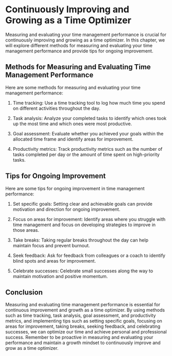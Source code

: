Continuously Improving and Growing as a Time Optimizer
============================================================================================================================

Measuring and evaluating your time management performance is crucial for continuously improving and growing as a time optimizer. In this chapter, we will explore different methods for measuring and evaluating your time management performance and provide tips for ongoing improvement.

Methods for Measuring and Evaluating Time Management Performance
----------------------------------------------------------------

Here are some methods for measuring and evaluating your time management performance:

1. Time tracking: Use a time tracking tool to log how much time you spend on different activities throughout the day.

2. Task analysis: Analyze your completed tasks to identify which ones took up the most time and which ones were most productive.

3. Goal assessment: Evaluate whether you achieved your goals within the allocated time frame and identify areas for improvement.

4. Productivity metrics: Track productivity metrics such as the number of tasks completed per day or the amount of time spent on high-priority tasks.

Tips for Ongoing Improvement
----------------------------

Here are some tips for ongoing improvement in time management performance:

1. Set specific goals: Setting clear and achievable goals can provide motivation and direction for ongoing improvement.

2. Focus on areas for improvement: Identify areas where you struggle with time management and focus on developing strategies to improve in those areas.

3. Take breaks: Taking regular breaks throughout the day can help maintain focus and prevent burnout.

4. Seek feedback: Ask for feedback from colleagues or a coach to identify blind spots and areas for improvement.

5. Celebrate successes: Celebrate small successes along the way to maintain motivation and positive momentum.

Conclusion
----------

Measuring and evaluating time management performance is essential for continuous improvement and growth as a time optimizer. By using methods such as time tracking, task analysis, goal assessment, and productivity metrics, and implementing tips such as setting specific goals, focusing on areas for improvement, taking breaks, seeking feedback, and celebrating successes, we can optimize our time and achieve personal and professional success. Remember to be proactive in measuring and evaluating your performance and maintain a growth mindset to continuously improve and grow as a time optimizer.
